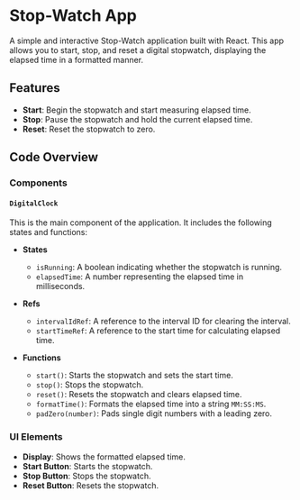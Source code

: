# Stop-Watch App

A simple and interactive Stop-Watch application built with React. This app allows you to start, stop, and reset a digital stopwatch, displaying the elapsed time in a formatted manner.

## Features

- **Start**: Begin the stopwatch and start measuring elapsed time.
- **Stop**: Pause the stopwatch and hold the current elapsed time.
- **Reset**: Reset the stopwatch to zero.

## Code Overview

### Components

#### `DigitalClock`

This is the main component of the application. It includes the following states and functions:

- **States**
  - `isRunning`: A boolean indicating whether the stopwatch is running.
  - `elapsedTime`: A number representing the elapsed time in milliseconds.

- **Refs**
  - `intervalIdRef`: A reference to the interval ID for clearing the interval.
  - `startTimeRef`: A reference to the start time for calculating elapsed time.

- **Functions**
  - `start()`: Starts the stopwatch and sets the start time.
  - `stop()`: Stops the stopwatch.
  - `reset()`: Resets the stopwatch and clears elapsed time.
  - `formatTime()`: Formats the elapsed time into a string `MM:SS:MS`.
  - `padZero(number)`: Pads single digit numbers with a leading zero.

### UI Elements

- **Display**: Shows the formatted elapsed time.
- **Start Button**: Starts the stopwatch.
- **Stop Button**: Stops the stopwatch.
- **Reset Button**: Resets the stopwatch.